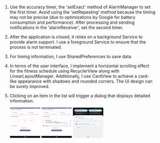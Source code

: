 1. Use the accuracy timer, the 'setExact' method of AlarmManager to set the first timer. Avoid using the 'setRepeating' method because the timing may not be precise (due to optimizations by Google for battery consumption and performance). After processing and sending notifications in the 'alarmReceiver', set the second timer.
2. After the application is closed, it relies on a background Service to provide alarm support. I use a foreground Service to ensure that the process is not terminated.
3. For timing information, I use SharedPreferences to save data.
4. In terms of the user interface, I implement a horizontal scrolling effect for the fitness schedule using RecyclerView along with LinearLayoutManager. Additionally, I use CardView to achieve a card-like appearance with shadows and rounded corners. The UI design can be surely improved.
5. Clicking on an item in the list will trigger a dialog that displays detailed information.

   <img src="https://github.com/EricHuGuangyu/workoutTrack/blob/main/image-1.png" alt="screenshot" width="100" height="100">
   <img src="https://github.com/EricHuGuangyu/workoutTrack/blob/main/image-2.png" alt="screenshot" width="100" height="100">
   <img src="https://github.com/EricHuGuangyu/workoutTrack/blob/main/image-3.png" alt="screenshot" width="100" height="100">
